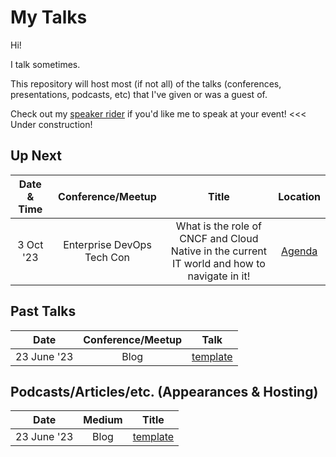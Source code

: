 My Talks
===================

Hi!

I talk sometimes.

This repository will host most (if not all) of the talks (conferences, presentations, podcasts, etc) that I've given or was a guest of.

Check out my [speaker rider](./speaker-rider.md) if you'd like me to speak at your event! <<< Under construction!

## Up Next


| Date & Time  | Conference/Meetup       | Title                                                       | Location                                      | 
|:------------:|:-----------------------:|:-----------------------------------------------------------:|:---------------------------------------------:|
| 3 Oct '23  | Enterprise DevOps Tech Con      | What is the role of CNCF and Cloud Native in the current IT world and how to navigate in it! | [Agenda](https://enterprisedevopstechcon.nl/agenda/) | 


## Past Talks

Date|Conference/Meetup|Talk
:---------:|:---------------:|:--:|
23 June '23 |  Blog | [template](https://template/)


## Podcasts/Articles/etc. (Appearances & Hosting)

Date|Medium|Title
:-----:|:-----:|:-------:
23 June '23 |  Blog | [template](https://template/)